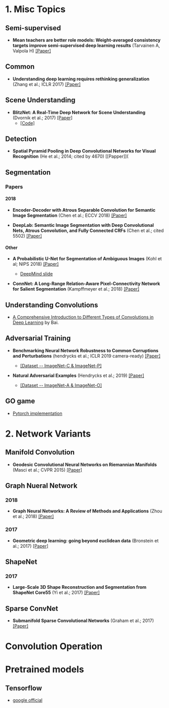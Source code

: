 


# 1. Misc Topics 

## Semi-supervised

* **Mean teachers are better role models: Weight-averaged consistency targets improve semi-supervised deep learning results** (Tarvainen A, Valpola H) [[Paper]](https://papers.nips.cc/paper/6719-mean-teachers-are-better-role-models-weight-averaged-consistency-targets-improve-semi-supervised-deep-learning-results.pdf)

## Common

* **Understanding deep learning requires rethinking generalization** (Zhang et al.; ICLR 2017) [[Paper]](https://arxiv.org/abs/1611.03530)

## Scene Understanding

* **BlitzNet: A Real-Time Deep Network for Scene Understanding** (Dvornik et al.; 2017) [[Paper]](https://arxiv.org/abs/1708.02813)
  * [[Code]](https://github.com/dvornikita/blitznet)
  
## Detection

* **Spatial Pyramid Pooling in Deep Convolutional Networks for Visual Recognition** (He et al.; 2014; cited by 4670) [[Papper]](
## Segmentation

### Papers


#### 2018

* **Encoder-Decoder with Atrous Separable Convolution for Semantic Image Segmentation** 
  (Chen et al.; ECCV 2018) [[Paper]](https://openaccess.thecvf.com/content_ECCV_2018/papers/Liang-Chieh_Chen_Encoder-Decoder_with_Atrous_ECCV_2018_paper.pdf)
  
* **DeepLab: Semantic Image Segmentation with Deep Convolutional Nets, Atrous Convolution, and Fully Connected CRFs** (Chen et al.; cited 5502) 
    [[Paper]](https://arxiv.org/pdf/1606.00915.pdf)
  
#### Other

* **A Probabilistic U-Net for Segmentation of Ambiguous Images** (Kohl et al; NIPS 2018) [[Paper]](https://papers.nips.cc/paper/7928-a-probabilistic-u-net-for-segmentation-of-ambiguous-images.pdf)
  * [DeepMind slide](https://nips.cc/media/Slides/nips/2018/220e(05-09-45)-05-10-35-12641-A_Probabilistic.pdf)
  
* **ConnNet: A Long-Range Relation-Aware Pixel-Connectivity Network for Salient Segmentation** (Kampffmeyer et al.; 2018) [[Paper]](https://arxiv.org/abs/1804.07836)

## Understanding Convolutions

* [A Comprehensive Introduction to Different Types of Convolutions in Deep Learning](https://towardsdatascience.com/a-comprehensive-introduction-to-different-types-of-convolutions-in-deep-learning-669281e58215) by Bai.

## Adversarial Training

* **Benchmarking Neural Network Robustness to Common Corruptions and Perturbations** (hendrycks et al.;	ICLR 2019 camera-ready) [[Paper]](https://arxiv.org/abs/1903.12261)
  * [[Dataset -- ImageNet-C & ImageNet-P]](https://github.com/hendrycks/robustness)

* **Natural Adversarial Examples** (Hendrycks et al.; 2019) [[Paper]](https://arxiv.org/abs/1907.07174)
  * [[Dataset -- ImageNet-A & ImageNet-O]](https://github.com/hendrycks/natural-adv-examples)
  
  
## GO game

* [Pytorch implementation](https://github.com/pytorch/elf)

# 2. Network Variants

## Manifold Convolution

* **Geodesic Convolutional Neural Networks on Riemannian Manifolds** (Masci et al.; CVPR 2015) [[Paper]](https://www.cv-foundation.org/openaccess/content_iccv_2015_workshops/w22/papers/Masci_Geodesic_Convolutional_Neural_ICCV_2015_paper.pdf)

## Graph Nueral Network

### 2018

* **Graph Neural Networks: A Review of Methods and Applications** (Zhou et al.; 2018) [[Paper]](https://arxiv.org/abs/1812.08434)

### 2017

* **Geometric deep learning: going beyond euclidean data** (Bronstein et al.; 2017) [[Paper]](https://arxiv.org/abs/1611.08097)

## ShapeNet

### 2017

* **Large-Scale 3D Shape Reconstruction and Segmentation from ShapeNet Core55** (Yi et al.; 2017) [[Paper]](https://arxiv.org/abs/1710.06104)

## Sparse ConvNet

* **Submanifold Sparse Convolutional Networks** (Graham et al.; 2017) [[Paper]](https://arxiv.org/abs/1706.01307)


# Convolution Operation


# Pretrained models

## Tensorflow

* [google official](https://github.com/tensorflow/models/tree/master/research/slim)